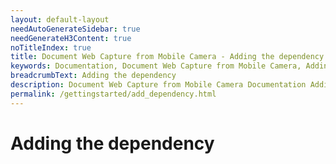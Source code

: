 ```yaml
---
layout: default-layout
needAutoGenerateSidebar: true
needGenerateH3Content: true
noTitleIndex: true
title: Document Web Capture from Mobile Camera - Adding the dependency
keywords: Documentation, Document Web Capture from Mobile Camera, Adding the dependency
breadcrumbText: Adding the dependency
description: Document Web Capture from Mobile Camera Documentation Adding the dependency
permalink: /gettingstarted/add_dependency.html
---
```


# Adding the dependency